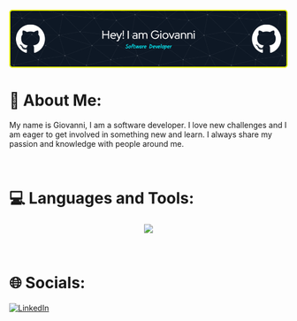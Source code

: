 ![Header](github-header-image.png)

# 💪 About Me:

My name is Giovanni, I am a software developer. I love new challenges and I am eager to get involved in something new and learn. I always share my passion and knowledge with people around me.

<br>

# 💻 Languages and Tools:
<p align="center">
  <a href="https://skillicons.dev">
    <img src="https://skillicons.dev/icons?i=python,cpp,c#,js,html,css,react,git,tensorflow,django,sqlite,mongodb,unreal,unity,vscode,eclipse,linux,postman" />
  </a>
</p>


<br>

# 🌐 Socials:
[![LinkedIn](https://img.shields.io/badge/LinkedIn-0077B5?style=for-the-badge&logo=linkedin&logoColor=white)](https://www.linkedin.com/in/giovanni-bruno-241ab01a2/)

